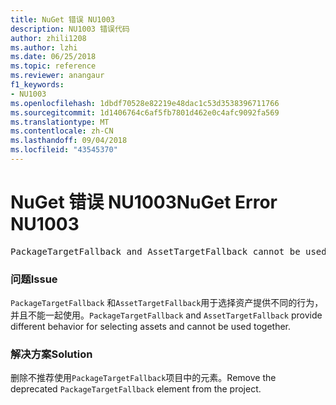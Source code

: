 ```yaml
---
title: NuGet 错误 NU1003
description: NU1003 错误代码
author: zhili1208
ms.author: lzhi
ms.date: 06/25/2018
ms.topic: reference
ms.reviewer: anangaur
f1_keywords:
- NU1003
ms.openlocfilehash: 1dbdf70528e82219e48dac1c53d3538396711766
ms.sourcegitcommit: 1d1406764c6af5fb7801d462e0c4afc9092fa569
ms.translationtype: MT
ms.contentlocale: zh-CN
ms.lasthandoff: 09/04/2018
ms.locfileid: "43545370"
---
```

# <a name="nuget-error-nu1003"></a><span data-ttu-id="235b8-103">NuGet 错误 NU1003</span><span class="sxs-lookup"><span data-stu-id="235b8-103">NuGet Error NU1003</span></span>

<pre>PackageTargetFallback and AssetTargetFallback cannot be used together. Remove PackageTargetFallback(deprecated) references from the project environment.</pre>

### <a name="issue"></a><span data-ttu-id="235b8-104">问题</span><span class="sxs-lookup"><span data-stu-id="235b8-104">Issue</span></span>
<span data-ttu-id="235b8-105">`PackageTargetFallback` 和`AssetTargetFallback`用于选择资产提供不同的行为，并且不能一起使用。</span><span class="sxs-lookup"><span data-stu-id="235b8-105">`PackageTargetFallback` and `AssetTargetFallback` provide different behavior for selecting assets and cannot be used together.</span></span>

### <a name="solution"></a><span data-ttu-id="235b8-106">解决方案</span><span class="sxs-lookup"><span data-stu-id="235b8-106">Solution</span></span>
<span data-ttu-id="235b8-107">删除不推荐使用`PackageTargetFallback`项目中的元素。</span><span class="sxs-lookup"><span data-stu-id="235b8-107">Remove the deprecated `PackageTargetFallback` element from the project.</span></span>